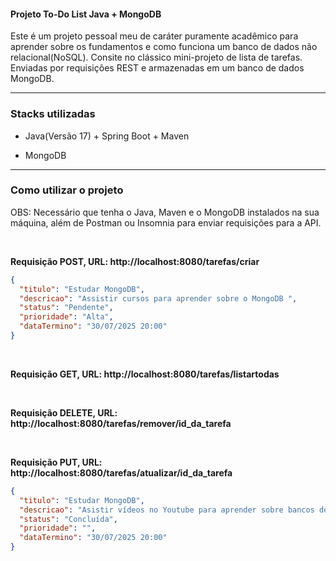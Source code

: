 #### Projeto To-Do List Java + MongoDB

Este é um projeto pessoal meu de caráter puramente acadêmico para aprender sobre os fundamentos e como funciona um banco de dados não relacional(NoSQL). Consite no clássico mini-projeto de lista de tarefas. Enviadas por requisições REST e armazenadas em um banco de dados MongoDB.

****

### Stacks utilizadas

- Java(Versão 17) + Spring Boot + Maven

- MongoDB

****

### Como utilizar o projeto


OBS: Necessário que tenha o Java, Maven e o MongoDB instalados na sua máquina, além de Postman ou Insomnia para enviar requisições para a API.

<br>

**Requisição POST, URL: http://localhost:8080/tarefas/criar**
```json
{
  "titulo": "Estudar MongoDB",
  "descricao": "Assistir cursos para aprender sobre o MongoDB ",
  "status": "Pendente",
  "prioridade": "Alta",
  "dataTermino": "30/07/2025 20:00"
}
```

<br>

**Requisição GET, URL: http://localhost:8080/tarefas/listartodas**

<br>

**Requisição DELETE, URL: http://localhost:8080/tarefas/remover/id_da_tarefa**

<br>

**Requisição PUT, URL: http://localhost:8080/tarefas/atualizar/id_da_tarefa**
```json
{
  "titulo": "Estudar MongoDB",
  "descricao": "Asistir vídeos no Youtube para aprender sobre bancos de dados não relacionais, como o MongoDB",
  "status": "Concluída",
  "prioridade": "",
  "dataTermino": "30/07/2025 20:00"
}
```